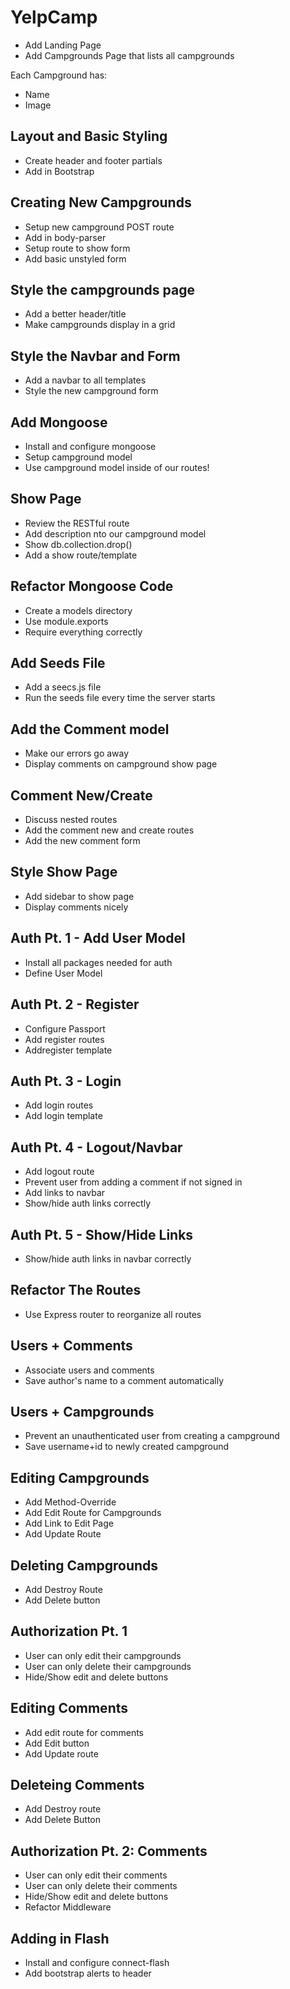 # YelpCamp

* Add Landing Page
* Add Campgrounds Page that lists all campgrounds

Each Campground has:

* Name
* Image

## Layout and Basic Styling

* Create header and footer partials
* Add in Bootstrap

## Creating New Campgrounds

* Setup new campground POST route
* Add in body-parser
* Setup route to show form
* Add basic unstyled form

## Style the campgrounds page

* Add a better header/title
* Make campgrounds display in a grid

## Style the Navbar and Form

* Add a navbar to all templates
* Style the new campground form

## Add Mongoose

* Install and configure mongoose
* Setup campground model
* Use campground model inside of our routes!

## Show Page

* Review the RESTful route
* Add description nto our campground model
* Show db.collection.drop()
* Add a show route/template

## Refactor Mongoose Code

* Create a models directory
* Use module.exports
* Require everything correctly

## Add Seeds File

* Add a seecs.js file
* Run the seeds file every time the server starts

## Add the Comment model

* Make our errors go away
* Display comments on campground show page

## Comment New/Create

* Discuss nested routes
* Add the comment new and create routes
* Add the new comment form

## Style Show Page

* Add sidebar to show page
* Display comments nicely

## Auth Pt. 1 - Add User Model

* Install all packages needed for auth
* Define User Model

## Auth Pt. 2 - Register

* Configure Passport
* Add register routes
* Addregister template

## Auth Pt. 3 - Login

* Add login routes
* Add login template

## Auth Pt. 4 - Logout/Navbar

* Add logout route
* Prevent user from adding a comment if not signed in
* Add links to navbar
* Show/hide auth links correctly

## Auth Pt. 5 - Show/Hide Links

* Show/hide auth links in navbar correctly

## Refactor The Routes

* Use Express router to reorganize all routes

## Users + Comments

* Associate users and comments
* Save author's name to a comment automatically

## Users + Campgrounds

* Prevent an unauthenticated user from creating a campground
* Save username+id to newly created campground

## Editing Campgrounds

* Add Method-Override
* Add Edit Route for Campgrounds
* Add Link to Edit Page
* Add Update Route

## Deleting Campgrounds

* Add Destroy Route
* Add Delete button

## Authorization Pt. 1

* User can only edit their campgrounds
* User can only delete their campgrounds
* Hide/Show edit and delete buttons

## Editing Comments

* Add edit route for comments
* Add Edit button
* Add Update route

## Deleteing Comments

* Add Destroy route
* Add Delete Button

## Authorization Pt. 2: Comments

* User can only edit their comments
* User can only delete their comments
* Hide/Show edit and delete buttons
* Refactor Middleware

## Adding in Flash

* Install and configure connect-flash
* Add bootstrap alerts to header

<!-- # Heading 1

## Heading 2 text

Hello World!

We will output Markdown to:

- HTML
- docx
- PDF

LInk to [http://www.google.com/](Google) -->
